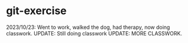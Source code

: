 # git-exercise
2023/10/23: Went to work, walked the dog, had therapy, now doing classwork.
UPDATE: Still doing classwork
UPDATE: MORE CLASSWORK.